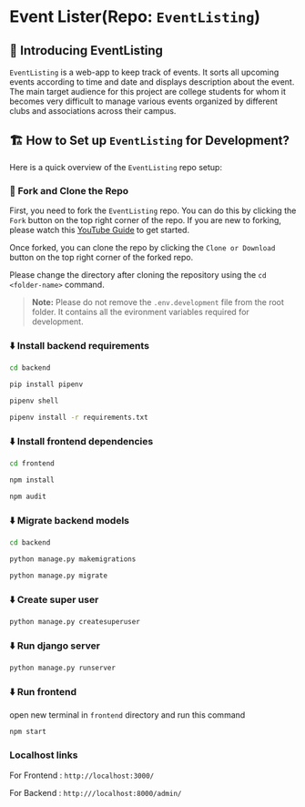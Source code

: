 # Event Lister(Repo: `EventListing`)

## 👋 Introducing EventListing

`EventListing` is a web-app to keep track of events. It sorts all upcoming events according to time and date and displays description about the event. The main target 
audience for this project are college students for whom it becomes very difficult to manage various events organized by different clubs and associations across their campus.   

## 🏗️ How to Set up `EventListing` for Development?

Here is a quick overview of the `EventListing` repo setup:

### 🍴 Fork and Clone the Repo 
First, you need to fork the `EventListing` repo. You can do this by clicking the `Fork` button on the top right corner of the repo. If you are new to forking, please watch this [YouTube Guide](https://www.youtube.com/watch?v=h8suY-Osn8Q) to get started.

Once forked, you can clone the repo by clicking the `Clone or Download` button on the top right corner of the forked repo.

Please change the directory after cloning the repository using the `cd <folder-name>` command.

>**Note:** Please do not remove the `.env.development` file from the root folder. It contains all the evironment variables required for development.

### ⬇️ Install backend requirements
```bash
cd backend
```
```bash
pip install pipenv
```
```bash
pipenv shell
```
```bash
pipenv install -r requirements.txt
```

### ⬇️ Install frontend dependencies

```bash
cd frontend
```
```bash
npm install
```
```bash
npm audit
```

### ⬇️ Migrate backend models

```bash
cd backend
```
```bash
python manage.py makemigrations
```
```bash
python manage.py migrate
```

### ⬇️ Create super user

```bash
python manage.py createsuperuser
```

### ⬇️ Run django server

```bash
python manage.py runserver
```

### ⬇️ Run frontend

open new terminal in `frontend` directory and run this command
```bash
npm start
```

### Localhost links
For Frontend : `http://localhost:3000/`

For Backend  : `http:///localhost:8000/admin/`
